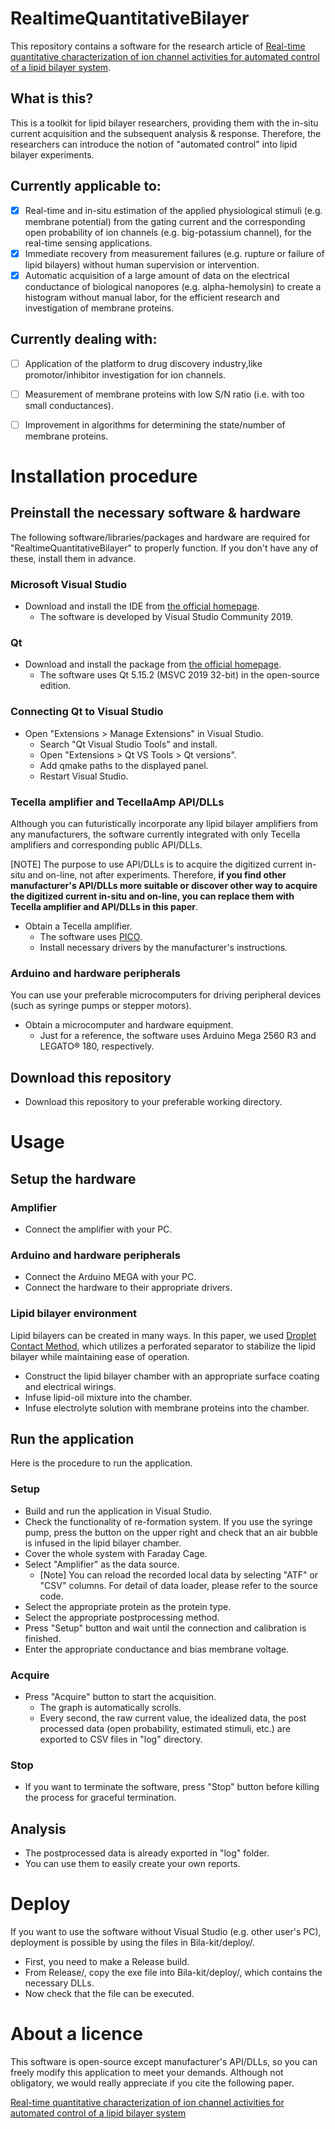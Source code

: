 # RealtimeQuantitativeBilayer
This repository contains a software for the research article of [Real-time quantitative characterization of ion channel activities for automated control of a lipid bilayer system](https://www.journals.elsevier.com/biosensors-and-bioelectronics/forthcoming-special-issues/crossing-the-laboratory-borders-volume-i-health-biosensors-and-diagnostic-tools-from-the-lab-to-the-fab).

## What is this?
This is a toolkit for lipid bilayer researchers, providing them with the in-situ current acquisition and the subsequent analysis & response. Therefore, the researchers can introduce the notion of "automated control" into lipid bilayer experiments. 

## Currently applicable to:
- [x]  Real-time and in-situ estimation of the applied physiological stimuli (e.g. membrane potential) from the gating current and the corresponding open probability of ion channels (e.g. big-potassium channel), for the real-time sensing applications.
- [x]  Immediate recovery from measurement failures (e.g. rupture or failure of lipid bilayers) without human supervision or intervention.
- [x]  Automatic acquisition of a large amount of data on the electrical conductance of biological nanopores (e.g. alpha-hemolysin) to create a histogram without manual labor, for the efficient research and investigation of membrane proteins.

## Currently dealing with:
- [ ] Application of the platform to drug discovery industry,like promotor/inhibitor investigation for ion channels.
- [ ] Measurement of membrane proteins with low S/N ratio (i.e. with too small conductances).
- [ ] Improvement in algorithms for determining the state/number of membrane proteins.


# Installation procedure

## Preinstall the necessary software & hardware
The following software/libraries/packages and hardware are required for "RealtimeQuantitativeBilayer" to properly function. If you don't have any of these, install them in advance.

### Microsoft Visual Studio
* Download and install the IDE from [the official homepage](https://visualstudio.microsoft.com/ja/vs/).
  * The software is developed by Visual Studio Community 2019.

### Qt
* Download and install the package from [the official homepage](https://www.qt.io/ja-jp/download-open-source).
  * The software uses Qt 5.15.2 (MSVC 2019 32-bit) in the open-source edition.

### Connecting Qt to Visual Studio
* Open "Extensions > Manage Extensions" in Visual Studio.
  * Search "Qt Visual Studio Tools" and install.
  * Open "Extensions > Qt VS Tools > Qt versions".
  * Add qmake paths to the displayed panel.
  * Restart Visual Studio.

### Tecella amplifier and TecellaAmp API/DLLs
Although you can futuristically incorporate any lipid bilayer amplifiers from any manufacturers, the software currently integrated with only Tecella amplifiers and corresponding public API/DLLs.

[NOTE] The purpose to use API/DLLs is to acquire the digitized current in-situ and on-line, not after experiments. Therefore, **if you find other manufacturer's API/DLLs more suitable or discover other way to acquire the digitized current in-situ and on-line, you can replace them with Tecella amplifier and API/DLLs in this paper**. 

* Obtain a Tecella amplifier.
  * The software uses [PICO](http://www.tecella.com/pico.html).
  * Install necessary drivers by the manufacturer's instructions.

### Arduino and hardware peripherals
You can use your preferable microcomputers for driving peripheral devices (such as syringe pumps or stepper motors). 

* Obtain a microcomputer and hardware equipment.
  * Just for a reference, the software uses Arduino Mega 2560 R3 and LEGATO® 180, respectively.

## Download this repository
* Download this repository to your preferable working directory.


# Usage

## Setup the hardware

### Amplifier
* Connect the amplifier with your PC.

### Arduino and hardware peripherals
* Connect the Arduino MEGA with your PC.
* Connect the hardware to their appropriate drivers.

### Lipid bilayer environment
Lipid bilayers can be created in many ways. In this paper, we used [Droplet Contact Method](https://www.nature.com/articles/srep01995), which utilizes a perforated separator to stabilize the lipid bilayer while maintaining ease of operation.
* Construct the lipid bilayer chamber with an appropriate surface coating and electrical wirings.
* Infuse lipid-oil mixture into the chamber.
* Infuse electrolyte solution with membrane proteins into the chamber.

## Run the application
Here is the procedure to run the application.

### Setup
* Build and run the application in Visual Studio.
* Check the functionality of re-formation system.  If you use the syringe pump, press the button on the upper right and check that an air bubble is infused in the lipid bilayer chamber.
* Cover the whole system with Faraday Cage.
* Select "Amplifier" as the data source. 
  * [Note] You can reload the recorded local data by selecting "ATF" or "CSV" columns. For detail of data loader, please refer to the source code.
* Select the appropriate protein as the protein type.
* Select the appropriate postprocessing method.
* Press "Setup" button and wait until the connection and calibration is finished.
* Enter the appropriate conductance and bias membrane voltage.

### Acquire
* Press "Acquire" button to start the acquisition.
  * The graph is automatically scrolls.
  * Every second, the raw current value, the idealized data, the post processed data (open probability, estimated stimuli, etc.) are exported to CSV files in "log" directory.

### Stop
* If you want to terminate the software, press "Stop" button before killing the process for graceful termination.

## Analysis
* The postprocessed data is already exported in "log" folder.
* You can use them to easily create your own reports.


# Deploy
If you want to use the software without Visual Studio (e.g. other user's PC), deployment is possible by using the files in Bila-kit/deploy/.
* First, you need to make a Release build.
* From Release/, copy the exe file into Bila-kit/deploy/, which contains the necessary DLLs.
* Now check that the file can be executed.


# About a licence
This software is open-source except manufacturer's API/DLLs, so you can freely modify this application to meet your demands. Although not obligatory, we would really appreciate if you cite the following paper.

[Real-time quantitative characterization of ion channel activities for automated control of a lipid bilayer system](https://www.journals.elsevier.com/biosensors-and-bioelectronics/forthcoming-special-issues/crossing-the-laboratory-borders-volume-i-health-biosensors-and-diagnostic-tools-from-the-lab-to-the-fab)

